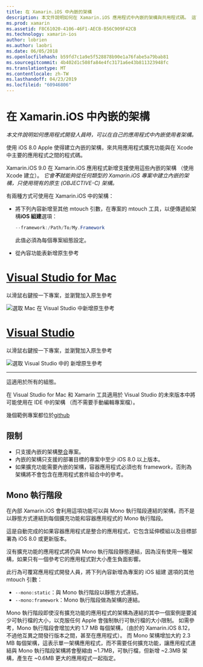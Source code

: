 ```yaml
---
title: 在 Xamarin.iOS 中內嵌的架構
description: 本文件說明如何在 Xamarin.iOS 應用程式中內嵌的架構與共用程式碼。 這可與 mtouch 工具或原生參考。
ms.prod: xamarin
ms.assetid: F8C61020-4106-46F1-AECB-B56C909F42CB
ms.technology: xamarin-ios
author: lobrien
ms.author: laobri
ms.date: 06/05/2018
ms.openlocfilehash: b59fd7c1a9e5f528878b90e1a76fabe5a79bab81
ms.sourcegitcommit: 4b402d1c508fa84e4fc3171a6e43b811323948fc
ms.translationtype: MT
ms.contentlocale: zh-TW
ms.lasthandoff: 04/23/2019
ms.locfileid: "60946806"
---
```

# <a name="embedded-frameworks-in-xamarinios"></a>在 Xamarin.iOS 中內嵌的架構

_本文件說明如何應用程式開發人員時，可以在自己的應用程式中內嵌使用者架構。_

使用 iOS 8.0 Apple 使得建立內嵌的架構，來共用應用程式擴充功能與在 Xcode 中主要的應用程式之間的程式碼。

Xamarin.iOS 9.0 在 Xamarin.iOS 應用程式新增支援使用這些內嵌的架構 （使用 Xcode 建立）。 *它會**不**就能夠從任何類型的 Xamarin.iOS 專案中建立內嵌的架構，只使用現有的原生 (OBJECTIVE-C) 架構。*

有兩種方式可使用在 Xamarin.iOS 中的架構：

- 將下列內容新增至其他 mtouch 引數，在專案的 mtouch 工具，以便傳遞給架構**iOS 組建**選項：

  ```csharp
  --framework:/Path/To/My.Framework
  ```

  此值必須為每個專案組態設定。

- 從內容功能表新增原生參考

# <a name="visual-studio-for-mactabmacos"></a>[Visual Studio for Mac](#tab/macos)

以滑鼠右鍵按一下專案，並瀏覽加入原生參考

![](embedded-frameworks-images/xam-native-refs.png "選取 Mac 在 Visual Studio 中新增原生參考")

# <a name="visual-studiotabwindows"></a>[Visual Studio](#tab/windows)

以滑鼠右鍵按一下專案，並瀏覽加入原生參考

![](embedded-frameworks-images/vs-native-refs.png "選取 Visual Studio 中的 新增原生參考")

-----

  這適用於所有的組態。

在 Visual Studio for Mac 和 Xamarin 工具適用於 Visual Studio 的未來版本中將可能使用在 IDE 中的架構 （而不需要手動編輯專案檔）。

幾個範例專案都位於[github](https://github.com/rolfbjarne/embedded-frameworks)

## <a name="limitations"></a>限制

- 只支援內嵌的架構[整合](~/cross-platform/macios/unified/index.md)專案。
- 內嵌的架構只支援的部署目標的專案中至少 iOS 8.0 以上版本。
- 如果擴充功能需要內嵌的架構，容器應用程式必須也有 framework，否則為架構將不會包含在應用程式套件組合中的參考。

## <a name="the-mono-runtime"></a>Mono 執行階段

在內部 Xamarin.iOS 會利用這項功能可以與 Mono 執行階段連結的架構，而不是以靜態方式連結到每個擴充功能和容器應用程式的 Mono 執行階段。

這是自動完成的如果容器應用程式是整合的應用程式，它包含延伸模組以及目標部署為 iOS 8.0 或更新版本。

沒有擴充功能的應用程式將仍與 Mono 執行階段靜態連結，因為沒有使用一種架構，如果只有一個參考它的應用程式對大小產生負面影響。

此行為可覆寫應用程式開發人員，將下列內容新增為專案的 iOS 組建 選項的其他 mtouch 引數：

- `--mono:static`：與 Mono 執行階段以靜態方式連結。
- `--mono:framework`：Mono 執行階段做為架構的連結。

Mono 執行階段即使沒有擴充功能的應用程式的架構為連結的其中一個案例是要減少可執行檔的大小，以克服任何 Apple 會強制執行可執行檔的大小限制。 如需參考，Mono 執行階段會增加大約 1.7 MB 每個架構，（由於的 Xamarin.iOS 8.12，不過他互異之間發行版本之間，甚至在應用程式）。 而 Mono 架構增加大約 2.3 MB 每個架構，這表示單一架構應用程式，而不需要任何擴充功能，讓應用程式連結與 Mono 執行階段架構將會壓縮由 ~1.7MB，可執行檔，但新增 ~2.3MB 架構，產生在 ~0.6MB 更大的應用程式一起指定。

